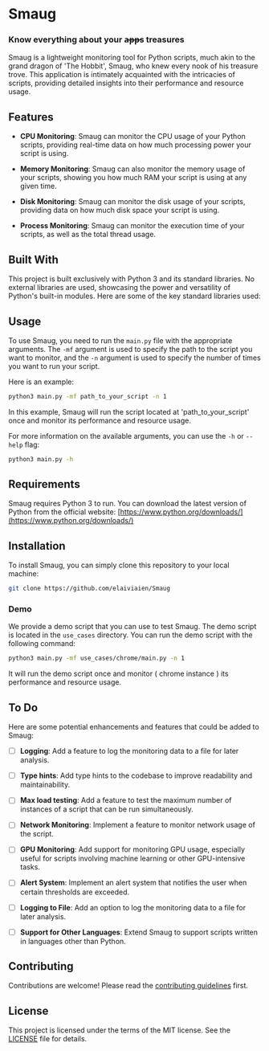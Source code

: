 # Smaug
### Know everything about your a̶p̶p̶s treasures 

Smaug is a lightweight monitoring tool for Python scripts, much akin to the grand dragon of 'The Hobbit', Smaug, who knew every nook of his treasure trove. This application is intimately acquainted with the intricacies of scripts, providing detailed insights into their performance and resource usage.

## Features

- **CPU Monitoring**: Smaug can monitor the CPU usage of your Python scripts, providing real-time data on how much processing power your script is using.

- **Memory Monitoring**: Smaug can also monitor the memory usage of your scripts, showing you how much RAM your script is using at any given time.

- **Disk Monitoring**: Smaug can monitor the disk usage of your scripts, providing data on how much disk space your script is using.

- **Process Monitoring**: Smaug can monitor the execution time of your scripts, as well as the total thread usage.

## Built With

This project is built exclusively with Python 3 and its standard libraries. No external libraries are used, showcasing the power and versatility of Python's built-in modules. Here are some of the key standard libraries used:
## Usage

To use Smaug, you need to run the `main.py` file with the appropriate arguments. The `-mf` argument is used to specify the path to the script you want to monitor, and the `-n` argument is used to specify the number of times you want to run your script.

Here is an example:

```bash
python3 main.py -mf path_to_your_script -n 1
```

In this example, Smaug will run the script located at 'path_to_your_script' once and monitor its performance and resource usage.

For more information on the available arguments, you can use the `-h` or `--help` flag:

```bash
python3 main.py -h
```

## Requirements

Smaug requires Python 3 to run. You can download the latest version of Python from the official website: [https://www.python.org/downloads/](https://www.python.org/downloads/)

## Installation

To install Smaug, you can simply clone this repository to your local machine:

```bash
git clone https://github.com/elaiviaien/Smaug
```
### Demo
We provide a demo script that you can use to test Smaug. The demo script is located in the `use_cases` directory. You can run the demo script with the following command:
```bash
python3 main.py -mf use_cases/chrome/main.py -n 1
```
It will run the demo script once and monitor ( chrome instance ) its performance and resource usage.
## To Do

Here are some potential enhancements and features that could be added to Smaug:

- [ ] **Logging**: Add a feature to log the monitoring data to a file for later analysis.

- [ ] **Type hints**: Add type hints to the codebase to improve readability and maintainability.

- [ ] **Max load testing**: Add a feature to test the maximum number of instances of a script that can be run simultaneously.

- [ ] **Network Monitoring**: Implement a feature to monitor network usage of the script.

- [ ] **GPU Monitoring**: Add support for monitoring GPU usage, especially useful for scripts involving machine learning or other GPU-intensive tasks.

- [ ] **Alert System**: Implement an alert system that notifies the user when certain thresholds are exceeded.

- [ ] **Logging to File**: Add an option to log the monitoring data to a file for later analysis.

- [ ] **Support for Other Languages**: Extend Smaug to support scripts written in languages other than Python.


## Contributing

Contributions are welcome! Please read the [contributing guidelines](CONTRIBUTING.md) first.

## License

This project is licensed under the terms of the MIT license. See the [LICENSE](LICENSE.md) file for details.